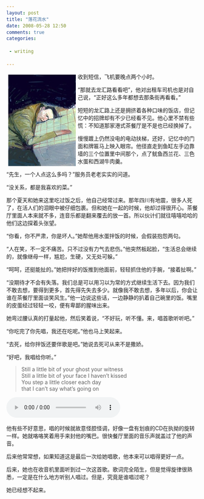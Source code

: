 ```yaml
---
layout: post
title: "落花流水"
date: 2008-05-28 12:50
comments: true
categories: 

 - writing

---
```


<img height="240" alt="block" src="/downloads/images/2008_05/block.jpg" width="178" align="left" style="margin:5px"/> 收到短信，飞机要晚点两个小时。

“那就去龙汇路看看吧”，他对出租车司机也是对自己说，“正好这么多年都想去那条街再看看。”

短短的龙汇路上还是拥挤着各种口味的饭店，但记忆中的招牌却有不少已经看不见。他心里不禁有些慌：不知道那家港式茶餐厅是不是也已经换掉了。

慢慢踱上仍然没电的电动扶梯，还好，记忆中的门面和牌匾马上映入眼帘。他径直走到鱼缸左手边靠墙的三个位置里中间那个，点了鱿鱼西兰花、三色水蛋和西湖牛肉羹。

“先生，一个人点这么多吗？”服务员老老实实的问道。

“没关系，都是我喜欢的菜。”

那个夏天和她来这里吃过饭之后，他自己经常过来。那年四川有地震，很多人死了，在活人们的泪眼中被仔细包裹。但和她在一起的时候，他却过得很开心。茶餐厅里面人本来就不多，连音乐都是翻来覆去的放一首。所以伙计们就往嘻嘻哈哈的他们这边探着头张望。

“你看，你不严肃，你是坏人。”她帮他用水蛋拌饭的时候，会假装抱怨两句。

“人在笑，不一定不痛苦。只不过没有力气去悲伤。”他突然板起脸，“生活总会继续的，就像继母一样，尴尬，生硬，又无处可躲。”

“呵呵，还挺能扯的。”她把拌好的饭推到他面前，轻轻抓住他的手腕，“接着扯啊。”

“没期待才不会有失落。我们总是可以用习以为常的方式继续生活下去。因为我们不敢去想，要得到更多，首先得先失去多少。就像我不敢去想，多年以后，你会让谁在茶餐厅里面谈笑风生。”他一边说这些话，一边静静的扒着自己碗里的饭。嘴里的皮蛋经过轻轻一咬，便有卑鄙的腥味出来。

她弯过腰认真的打量起他，然后笑着说，“不好玩，听不懂。来，唱首歌听听吧。”

“你吃完了你先唱，我还在吃呢。”他也马上笑起来。

“去死，给你拌饭还要伴歌是吧。”她说去死可从来不是撒娇。

“好吧，我唱给你听。”

> Still a little bit of your ghost your witness  
> Still a little bit of your face I haven&#8217;t kissed  
> You step a little closer each day  
> that I can&#8217;t say what&#8217;s going on
> 

<audio controls loop preload><source src="/downloads/audio/cannonball.mp3"></audio>

他有些不好意思，唱的时候就故意怪腔怪调，好像一盘有划痕的CD在执拗的旋转一样。她就咯咯笑着用手来封他的嘴巴。很快餐厅里面的音乐声就盖过了他的声音。

后来他常常想，如果知道这是最后一次给她唱歌，他本来可以唱得更好一点。

后来，她也在收音机里面听到过一次这首歌。歌词完全陌生，但是觉得旋律很熟悉，一定是在什么地方听别人唱过。但是，究竟是谁唱过呢？

她已经想不起来。
